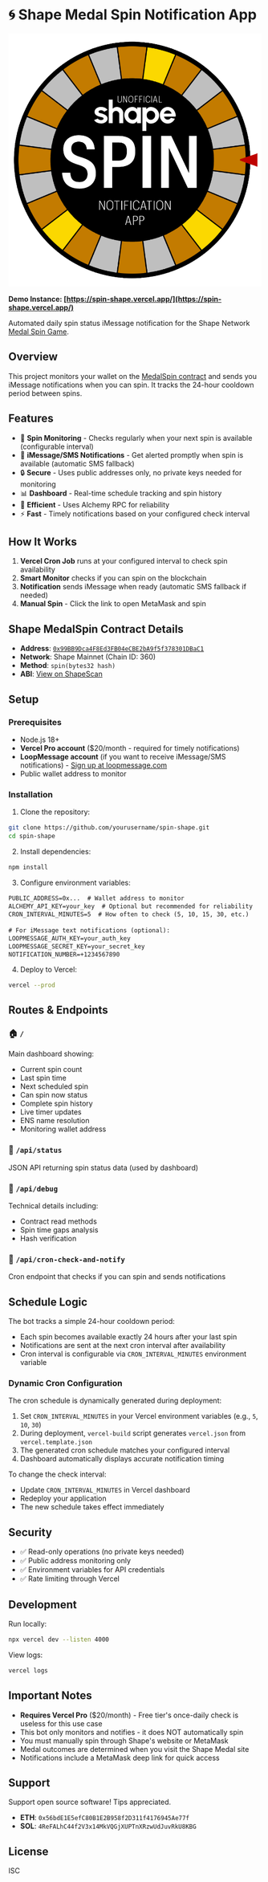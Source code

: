 # 🌀 Shape Medal Spin Notification App

![SPIN Logo](public/assets/SPIN-logo-header.png)

**Demo Instance: [https://spin-shape.vercel.app/](https://spin-shape.vercel.app/)**

Automated daily spin status iMessage notification for the Shape Network [Medal Spin Game](https://stack.shape.network/medal-spin).

## Overview

This project monitors your wallet on the [MedalSpin contract](https://shapescan.xyz/address/0x99BB9Dca4F8Ed3FB04eCBE2bA9f5f378301DBaC1) and sends you iMessage notifications when you can spin. It tracks the 24-hour cooldown period between spins.

## Features

- 🤖 **Spin Monitoring** - Checks regularly when your next spin is available (configurable interval)
- 📱 **iMessage/SMS Notifications** - Get alerted promptly when spin is available (automatic SMS fallback)
- 🔒 **Secure** - Uses public addresses only, no private keys needed for monitoring
- 📊 **Dashboard** - Real-time schedule tracking and spin history
- 🎯 **Efficient** - Uses Alchemy RPC for reliability
- ⚡ **Fast** - Timely notifications based on your configured check interval

## How It Works

1. **Vercel Cron Job** runs at your configured interval to check spin availability
2. **Smart Monitor** checks if you can spin on the blockchain
3. **Notification** sends iMessage when ready (automatic SMS fallback if needed)
4. **Manual Spin** - Click the link to open MetaMask and spin

## Shape MedalSpin Contract Details

- **Address**: [`0x99BB9Dca4F8Ed3FB04eCBE2bA9f5f378301DBaC1`](https://shapescan.xyz/address/0x99BB9Dca4F8Ed3FB04eCBE2bA9f5f378301DBaC1)
- **Network**: Shape Mainnet (Chain ID: 360)
- **Method**: `spin(bytes32 hash)`
- **ABI**: [View on ShapeScan](https://shapescan.xyz/address/0x99BB9Dca4F8Ed3FB04eCBE2bA9f5f378301DBaC1?tab=contract_abi)

## Setup

### Prerequisites
- Node.js 18+
- **Vercel Pro account** ($20/month - required for timely notifications)
- **LoopMessage account** (if you want to receive iMessage/SMS notifications) - [Sign up at loopmessage.com](https://loopmessage.com)
- Public wallet address to monitor

### Installation

1. Clone the repository:
```bash
git clone https://github.com/yourusername/spin-shape.git
cd spin-shape
```

2. Install dependencies:
```bash
npm install
```

3. Configure environment variables:
```env
PUBLIC_ADDRESS=0x...  # Wallet address to monitor
ALCHEMY_API_KEY=your_key  # Optional but recommended for reliability
CRON_INTERVAL_MINUTES=5  # How often to check (5, 10, 15, 30, etc.)

# For iMessage text notifications (optional):
LOOPMESSAGE_AUTH_KEY=your_auth_key
LOOPMESSAGE_SECRET_KEY=your_secret_key
NOTIFICATION_NUMBER=+1234567890
```

4. Deploy to Vercel:
```bash
vercel --prod
```

## Routes & Endpoints

### 🏠 `/` 
Main dashboard showing:
- Current spin count
- Last spin time
- Next scheduled spin
- Can spin now status
- Complete spin history
- Live timer updates
- ENS name resolution
- Monitoring wallet address

### 📅 `/api/status`
JSON API returning spin status data (used by dashboard)

### 🔧 `/api/debug`
Technical details including:
- Contract read methods
- Spin time gaps analysis
- Hash verification

### 🔔 `/api/cron-check-and-notify`
Cron endpoint that checks if you can spin and sends notifications

## Schedule Logic

The bot tracks a simple 24-hour cooldown period:

- Each spin becomes available exactly 24 hours after your last spin
- Notifications are sent at the next cron interval after availability
- Cron interval is configurable via `CRON_INTERVAL_MINUTES` environment variable

### Dynamic Cron Configuration

The cron schedule is dynamically generated during deployment:

1. Set `CRON_INTERVAL_MINUTES` in your Vercel environment variables (e.g., `5`, `10`, `30`)
2. During deployment, `vercel-build` script generates `vercel.json` from `vercel.template.json`
3. The generated cron schedule matches your configured interval
4. Dashboard automatically displays accurate notification timing

To change the check interval:
- Update `CRON_INTERVAL_MINUTES` in Vercel dashboard
- Redeploy your application
- The new schedule takes effect immediately

## Security

- ✅ Read-only operations (no private keys needed)
- ✅ Public address monitoring only
- ✅ Environment variables for API credentials
- ✅ Rate limiting through Vercel

## Development

Run locally:
```bash
npx vercel dev --listen 4000
```

View logs:
```bash
vercel logs
```

## Important Notes

- **Requires Vercel Pro** ($20/month) - Free tier's once-daily check is useless for this use case
- This bot only monitors and notifies - it does NOT automatically spin
- You must manually spin through Shape's website or MetaMask
- Medal outcomes are determined when you visit the Shape Medal site
- Notifications include a MetaMask deep link for quick access

## Support

Support open source software! Tips appreciated.
- **ETH**: `0x56bdE1E5efC80B1E2B958f2D311f4176945Ae77f`
- **SOL**: `4ReFALhC44f2V3x14MkVQGjXUPTnXRzwUdJuvRkU8KBG`

## License

ISC
